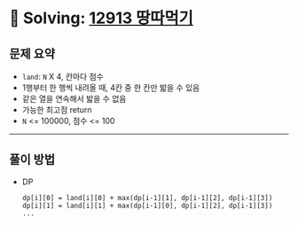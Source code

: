 # 📝 Solving: [12913 땅따먹기](https://school.programmers.co.kr/learn/courses/30/lessons/12913)

## 문제 요약

- `land`: `N` X 4, 칸마다 점수
- 1행부터 한 행씩 내려올 때, 4칸 중 한 칸만 밟을 수 있음
- 같은 열을 연속해서 밟을 수 없음
- 가능한 최고점 return
- `N` <= 100000, 점수 <= 100

---

## 풀이 방법

- DP
  ```Python3
  dp[i][0] = land[i][0] + max(dp[i-1][1], dp[i-1][2], dp[i-1][3])
  dp[i][1] = land[i][1] + max(dp[i-1][0], dp[i-1][2], dp[i-1][3])
  ...
  ```